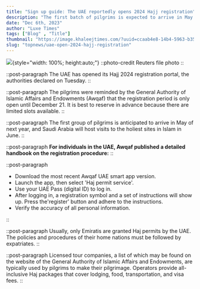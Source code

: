 ```yaml
---
title: "Sign up guide: The UAE reportedly opens 2024 Hajj registration"
description: "The first batch of pilgrims is expected to arrive in May next year, though Saudi Arabia opens its holy sites to the public in June 2024"
date: "Dec 6th, 2023"
author: "Luxe Times"
tags: ["Blog" , "Title"]
thumbnail: "https://image.khaleejtimes.com/?uuid=ccaab4e8-14b4-5963-b350-11f5cb40cf8f&function=cropresize&type=preview&source=false&q=75&crop_w=0.99999&crop_h=0.79365&width=1500&height=844&x=1.0E-5&y=0.09524"
slug: "topnews/uae-open-2024-hajj-registration"
---
```


![](https://image.khaleejtimes.com/?uuid=ccaab4e8-14b4-5963-b350-11f5cb40cf8f&function=cropresize&type=preview&source=false&q=75&crop_w=0.99999&crop_h=0.79365&width=1500&height=844&x=1.0E-5&y=0.09524){style="width: 100%; height:auto;"}
::photo-credit
Reuters file photo
::

::post-paragraph
The UAE has opened its Hajj 2024 registration portal, the authorities declared on Tuesday.
::

::post-paragraph
The pilgrims were reminded by the General Authority of Islamic Affairs and Endowments (Awqaf) that the registration period is only open until December 21. It is best to reserve in advance because there are limited slots available.
::

::post-paragraph
The first group of pilgrims is anticipated to arrive in May of next year, and Saudi Arabia will host visits to the holiest sites in Islam in June.
::

::post-paragraph
**For individuals in the UAE, Awqaf published a detailed handbook on the registration procedure:**
::

::post-paragraph
<ul class="list-disc">
<li>Download the most recent Awqaf UAE smart app version.</li>
<li>Launch the app, then select 'Haj permit service'.</li>
<li>Use your UAE Pass (digital ID) to log in.</li>
<li>After logging in, a registration symbol and a set of instructions will show up. Press the'register' button and adhere to the instructions.</li>
<li>Verify the accuracy of all personal information.</li>
</ul>
::

::post-paragraph
Usually, only Emiratis are granted Haj permits by the UAE. The policies and procedures of their home nations must be followed by expatriates.
::

::post-paragraph
Licensed tour companies, a list of which may be found on the website of the General Authority of Islamic Affairs and Endowments, are typically used by pilgrims to make their pilgrimage. Operators provide all-inclusive Haj packages that cover lodging, food, transportation, and visa fees.
::